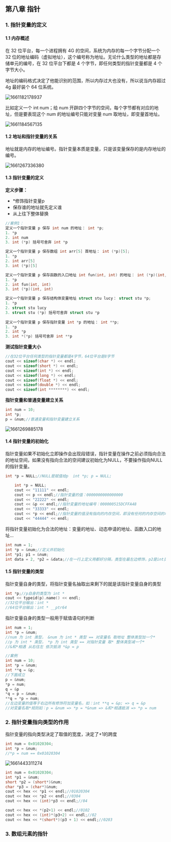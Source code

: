## 第八章 指针

### 1. 指针变量的定义

#### 1.1 内存概述

在 32 位平台，每一个进程拥有 4G 的空间，系统为内存的每一个字节分配一个 32 位的地址编码（虚拟地址），这个编号称为地址。无论什么类型的地址都是存储单元的编号，在 32 位平台下都是 4 个字节，即任何类型的指针变量都是 4 个字节大小。

地址的编码格式决定了他能识别的范围，所以内存过大也没有，所以说当内存超过 4g 最好装个 64 位系统。

![1661182178937](cpp基础/1661182178937.png)





比如定义一个 int num；给 num 开辟四个字节的空间，每个字节都有对应的地址，但是要表现这个 num 的地址编号只能对变量 num 取地址，即变量首地址。

![1661184567135](cpp基础/1661184567135.png)

#### 1.2 地址和指针变量的关系

地址就是内存的地址编号。指针变量本质是变量，只是该变量保存的是内存地址的编号。

![1661267336380](cpp基础/1661267336380.png)

#### 1.3 指针变量的定义

**定义步骤：**

- *修饰指针变量p
- 保存谁的地址就先定义谁
- 从上往下整体替换

```c
//案例1：
定义一个指针变量 p 保存 int num 的地址： int *p;
1. *p
2. int num
3. int (*p) 括号可舍弃 int *p

定义一个指针变量 p 保存数组 int arr[5] 首地址： int (*p)[5];
1. *p
2. int arr[5]
3. int (*p)[5]

定义一个指针变量 p 保存函数的入口地址 int fun(int, int) 的地址： int (*p)(int, int);
1. *p
2. int fun(int, int)
3. int (*p)(int, int)

定义一个指针变量 p 保存结构体变量地址 struct stu lucy： struct stu *p;
1. *p
2. struct stu lucy
3. struct stu (*p) 括号可舍弃 struct stu *p
    
定义一个指针变量 p 保存指针变量 int *p 的地址： int **p;
1. *p
2. int *p
3. int *(*p) 括号可舍弃 int **p
```

**测试指针变量大小**

```c
//在32位平台任何类型的指针变量都是4字节，64位平台是8字节
cout << sizeof(char *) << endl;
cout << sizeof(short *) << endl;
cout << sizeof(int *) << endl;
cout << sizeof(long *) << endl;
cout << sizeof(float *) << endl;
cout << sizeof(double *) << endl;
cout << sizeof(int ********) << endl;
```

**指针变量和普通变量建立关系**

```c
int num = 10;
int *p;
p = &num;//普通变量和指针变量建立关系
```

![1661269885178](cpp基础/1661269885178.png)

#### 1.4 指针变量的初始化

指针变量如果不初始化立即操作会出现段错误，指针变量在操作之前必须指向合法的地址空间，如果没有指向合法的空间建议初始化为NULL，不要操作指向NULL的指针变量。

```c
int *p = NULL;//NULL是赋值给p  int *p; p = NULL;
```

```c
    int *p = NULL;
    cout << "11111" << endl;
    cout << p << endl;//指针变量的值：0000000000000000
    cout << "22222" << endl;
    cout << &p << endl;//指针变量的地址编号：000000515DCFFA48
    cout << "33333" << endl;
    cout << *p << endl;//指针变量的值没有指向的内存空间，即没有任何的内存空间的地址编号是0000000000000000。空指针段错误，下面不会执行
    cout << "44444" << endl;
```

将指针变量初始化为合法的地址：变量的地址、动态申请的地址、函数入口的地址...

```c
int num = 1;
int *p = &num;//定义并初始化
int *p1; p1 = &num;
int data = 2, *p2 = &data;//在一行上定义用都好分隔，类型在最左边修饰，p2是int类型指针，p2的值是data变量的地址编号
```

#### 1.5 指针变量的类型

指针变量自身的类型，将指针变量名抽取出来剩下的就是该指针变量自身的类型

```c
int *p;//p自身的类型为 int *
cout << typeid(p).name() << endl;
//32位平台输出：int *
//64位平台输出：int * __ptr64
```

指针变量自身的类型一般用于赋值语句的判断

```c
int num = 1;
int *p = &num;
//num 为 int 类型， &num 为 int * 类型 == 对变量名 取地址 整体类型加一个*
//p 为 int * 类型， *p 为 int 类型 == 对指针变量 取* 整体类型减一个*
//&和*相遇 从右往左 依次抵消 *&p = p
```

```c
//案例
int num = 10;
int *p = &num;
int **q = &p;
//下面成立
p = &num;
*p = num;
q = &p
*q = p = &num;
**q = *p = num;
//左边变量的值等于右边所有修饰符加变量名，如：int **q = &p; => q = &p
//对变量名取*规则如：p = &num => *p = *&num => &和*相遇抵消 => *p = num
```



### 2. 指针变量指向类型的作用 

指针变量的指向类型决定了取值的宽度，决定了+1的跨度

```c
int num = 0x01020304;
int *p = &num;
//*p = num == 0x01020304
```

![1661443311274](cpp基础/1661443311274.png)

```c
int num = 0x01020304;
int *p1 = &num;
short *p2 = (short*)&num;
char *p3 = (char*)&num;
cout << hex << *p1 << endl;//01020304
cout << hex << *p2 << endl;//0304
cout << hex << (int)*p3 << endl;//04

cout << hex << *(p2+1) << endl;//0102
cout << hex << (int)*(p3+2) << endl;//02
cout << hex << *(short*)(p3 + 1) << endl;//0203
```



### 3. 数组元素的指针



